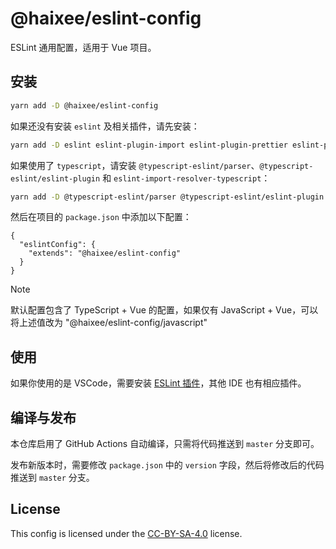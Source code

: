# @haixee/eslint-config

ESLint 通用配置，适用于 Vue 项目。

## 安装

```bash
yarn add -D @haixee/eslint-config
```

如果还没有安装 `eslint` 及相关插件，请先安装：

```bash
yarn add -D eslint eslint-plugin-import eslint-plugin-prettier eslint-plugin-vue
```

如果使用了 `typescript`，请安装 `@typescript-eslint/parser`、`@typescript-eslint/eslint-plugin` 和 `eslint-import-resolver-typescript`：

```bash
yarn add -D @typescript-eslint/parser @typescript-eslint/eslint-plugin eslint-import-resolver-typescript
```

然后在项目的 `package.json` 中添加以下配置：

```jsonc
{
  "eslintConfig": {
    "extends": "@haixee/eslint-config"
  }
}
```

> [!NOTE]
> 默认配置包含了 TypeScript + Vue 的配置，如果仅有 JavaScript + Vue，可以将上述值改为 "@haixee/eslint-config/javascript"

## 使用

如果你使用的是 VSCode，需要安装 [ESLint 插件](https://marketplace.visualstudio.com/items?itemName=dbaeumer.vscode-eslint)，其他 IDE 也有相应插件。

## 编译与发布

本仓库启用了 GitHub Actions 自动编译，只需将代码推送到 `master` 分支即可。

发布新版本时，需要修改 `package.json` 中的 `version` 字段，然后将修改后的代码推送到 `master` 分支。

## License

This config is licensed under the [CC-BY-SA-4.0](https://creativecommons.org/licenses/by-sa/4.0/) license.
